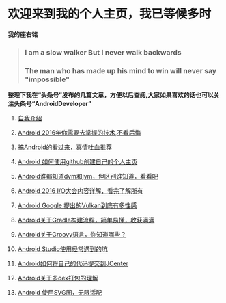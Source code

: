 
# 欢迎来到我的个人主页，我已等候多时

**我的座右铭**
>### **I am a slow walker But I never walk backwards**
>### **The man who has made up his mind to win will never say "impossible"**

**整理下我在“头条号”发布的几篇文章，方便以后查阅,大家如果喜欢的话也可以关注头条号“AndroidDeveloper”**

 1. [自我介绍](http://toutiao.com/i6283070968847925761/)

 2. [Android 2016年你需要去掌握的技术,不看后悔](http://toutiao.com/i6283329584586818049/)

 3. [搞Android的看过来，真情吐血推荐](http://toutiao.com/i6283624772974674434/)

 4. [Android 如何使用github创建自己的个人主页](http://toutiao.com/i6283998263670473217/)

 5. [Android谁都知道dvm和jvm，但区别谁知道，看看吧](http://toutiao.com/i6285141026726216193/) 

 6. [Android 2016 I/O大会内容详解，看完了解所有](http://toutiao.com/i6285525106902958594/) 
 
 7. [Android Google 提出的Vulkan到底有多性感](http://toutiao.com/i6286396240536011265/)
 
 8. [Android关于Gradle构建流程，简单易懂，收获满满](http://toutiao.com/i6287900194755314177/)

 9. [Android关于Groovy语言，你知道哪些？](http://toutiao.com/i6287902961905435137/)
 
 10. [Android Studio使用经常遇到的坑](http://toutiao.com/i6288942008564187650/) 

 11. [Android如何将自己的代码提交到JCenter](http://toutiao.com/i6289321090850226689/)
 
 12. [Android关于多dex打包的理解](http://toutiao.com/i6291251603081003522/) 
 
 13. [Android 使用SVG图，无限适配](http://toutiao.com/i6301449980729098754/)
 
 
 


